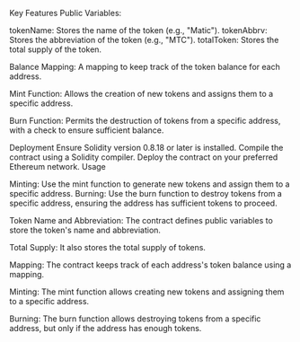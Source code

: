 Key Features Public Variables:

tokenName: Stores the name of the token (e.g., "Matic"). tokenAbbrv: Stores the abbreviation of the token (e.g., "MTC"). totalToken: Stores the total supply of the token.

Balance Mapping: A mapping to keep track of the token balance for each address.

Mint Function: Allows the creation of new tokens and assigns them to a specific address.

Burn Function: Permits the destruction of tokens from a specific address, with a check to ensure sufficient balance.

Deployment Ensure Solidity version 0.8.18 or later is installed. Compile the contract using a Solidity compiler. Deploy the contract on your preferred Ethereum network. Usage

Minting: Use the mint function to generate new tokens and assign them to a specific address. Burning: Use the burn function to destroy tokens from a specific address, ensuring the address has sufficient tokens to proceed.

Token Name and Abbreviation: The contract defines public variables to store the token's name and abbreviation.

Total Supply: It also stores the total supply of tokens.

Mapping: The contract keeps track of each address's token balance using a mapping.

Minting: The mint function allows creating new tokens and assigning them to a specific address.

Burning: The burn function allows destroying tokens from a specific address, but only if the address has enough tokens.

